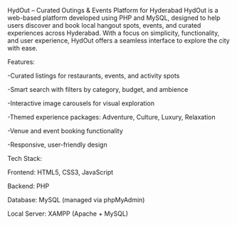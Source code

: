 HydOut – Curated Outings & Events Platform for Hyderabad
HydOut is a web-based platform developed using PHP and MySQL, designed to help users discover and book local hangout spots, events, and curated experiences across Hyderabad. With a focus on simplicity, functionality, and user experience, HydOut offers a seamless interface to explore the city with ease.

Features:

-Curated listings for restaurants, events, and activity spots

-Smart search with filters by category, budget, and ambience

-Interactive image carousels for visual exploration

-Themed experience packages: Adventure, Culture, Luxury, Relaxation

-Venue and event booking functionality

-Responsive, user-friendly design

Tech Stack:

Frontend: HTML5, CSS3, JavaScript

Backend: PHP

Database: MySQL (managed via phpMyAdmin)

Local Server: XAMPP (Apache + MySQL)

